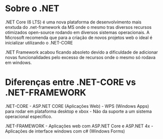 # Sobre o .NET

  .NET Core (6 LTS) é uma nova plataforma de desenvolvimento mais enxtuda do .net-framework da MS onde o mesmo tras diversos recursos otimizados open-source 
   rodando em diversos sistemas operacionais. 
   A Microsoft recomenda que para a criação de novos projetos web o ideal é inicializar utilizando o .NET-CORE

  .NET Framework acabou ficando absoleto devido a dificuldade de adicionar novas funcionalidades pelo excesso
  de recursos onde o mesmo só rodava em windows.
  
# Diferenças entre .NET-CORE vs .NET-FRAMEWORK
 
 .NET-CORE
    - ASP.NET CORE (Aplicações Web)
    - WPS (Windows Apps) para rodar em plataforma desktop e xbox
    - Não da suporte a um sistema operacional especifico.
    
 .NET-FRAMEWORK
    - Aplicações web com ASP.NET Core e ASP.NET 4x
    - Aplicações de interface windows com c# (Windows Forms)
    
    
    

  


  
  
